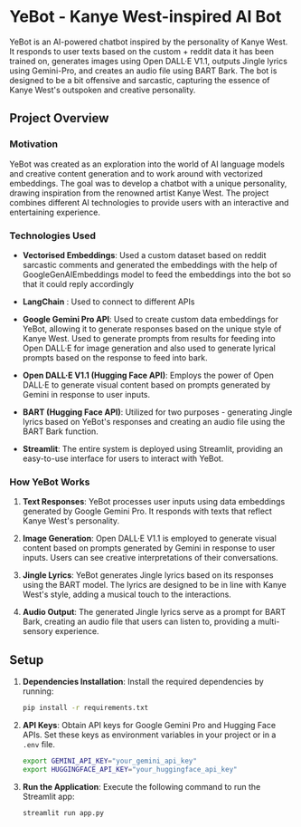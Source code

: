 # YeBot - Kanye West-inspired AI Bot

YeBot is an AI-powered chatbot inspired by the personality of Kanye West. It responds to user texts based on the custom + reddit data it has been trained on, generates images using Open DALL·E V1.1, outputs Jingle lyrics using Gemini-Pro, and creates an audio file using BART Bark. The bot is designed to be a bit offensive and sarcastic, capturing the essence of Kanye West's outspoken and creative personality.

## Project Overview

### Motivation

YeBot was created as an exploration into the world of AI language models and creative content generation and to work around with vectorized embeddings. The goal was to develop a chatbot with a unique personality, drawing inspiration from the renowned artist Kanye West. The project combines different AI technologies to provide users with an interactive and entertaining experience.

### Technologies Used

- **Vectorised Embeddings**: Used a custom dataset based on reddit sarcastic comments and generated the embeddings with the help of GoogleGenAIEmbeddings model to feed the embeddings into the bot so that it could reply accordingly

- **LangChain** : Used to connect to different APIs

- **Google Gemini Pro API**: Used to create custom data embeddings for YeBot, allowing it to generate responses based on the unique style of Kanye West. Used to generate prompts from results for feeding into Open DALL·E for image generation and also used to generate lyrical prompts based on the response to feed into bark.

- **Open DALL·E V1.1 (Hugging Face API)**: Employs the power of Open DALL·E to generate visual content based on prompts generated by Gemini in response to user inputs.

- **BART (Hugging Face API)**: Utilized for two purposes - generating Jingle lyrics based on YeBot's responses and creating an audio file using the BART Bark function.

- **Streamlit**: The entire system is deployed using Streamlit, providing an easy-to-use interface for users to interact with YeBot.

### How YeBot Works

1. **Text Responses**: YeBot processes user inputs using data embeddings generated by Google Gemini Pro. It responds with texts that reflect Kanye West's personality.

2. **Image Generation**: Open DALL·E V1.1 is employed to generate visual content based on prompts generated by Gemini in response to user inputs. Users can see creative interpretations of their conversations.

3. **Jingle Lyrics**: YeBot generates Jingle lyrics based on its responses using the BART model. The lyrics are designed to be in line with Kanye West's style, adding a musical touch to the interactions.

4. **Audio Output**: The generated Jingle lyrics serve as a prompt for BART Bark, creating an audio file that users can listen to, providing a multi-sensory experience.

## Setup

1. **Dependencies Installation**: Install the required dependencies by running:

    ```bash
    pip install -r requirements.txt
    ```

2. **API Keys**: Obtain API keys for Google Gemini Pro and Hugging Face APIs. Set these keys as environment variables in your project or in a `.env` file.

    ```bash
    export GEMINI_API_KEY="your_gemini_api_key"
    export HUGGINGFACE_API_KEY="your_huggingface_api_key"
    ```

3. **Run the Application**: Execute the following command to run the Streamlit app:

    ```bash
    streamlit run app.py
    ```
